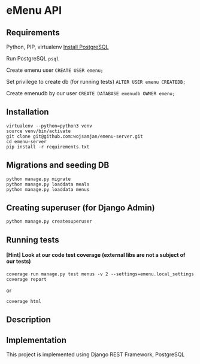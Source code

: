 # eMenu API

## Requirements
Python, PIP, virtualenv
[Install PostgreSQL](https://tutorial-extensions.djangogirls.org/en/optional_postgresql_installation/)

Run PostgreSQL
```psql```

Create emenu user
```CREATE USER emenu;```

Set privilege to create db (for running tests)
```ALTER USER emenu CREATEDB;```

Create emenudb by our user
```CREATE DATABASE emenudb OWNER emenu;```


## Installation
```
virtualenv --python=python3 venv
source venv/bin/activate
git clone git@github.com:wojsamjan/emenu-server.git
cd emenu-server
pip install -r requirements.txt
```


## Migrations and seeding DB
```
python manage.py migrate
python manage.py loaddata meals
python manage.py loaddata menus
```


## Creating superuser (for Django Admin)
```
python manage.py createsuperuser
```


## Running tests
#### [Hint] Look at our code test coverage (external libs are not a subject of our tests)
```
coverage run manage.py test menus -v 2 --settings=emenu.local_settings
coverage report
```

or

```coverage html```


## Description


## Implementation

This project is implemented using Django REST Framework, PostgreSQL
